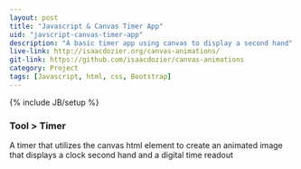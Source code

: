 ```yaml
---
layout: post
title: "Javascript & Canvas Timer App"
uid: "javscript-canvas-timer-app"
description: "A basic timer app using canvas to display a second hand"
live-link: http://isaacdozier.org/canvas-animations/
git-link: https://github.com/isaacdozier/canvas-animations
category: Project
tags: [Javascript, html, css, Bootstrap]
---
```

{% include JB/setup %}

### Tool > Timer

A timer that utilizes the canvas html element to create an animated image that displays a clock second hand and a digital time readout
